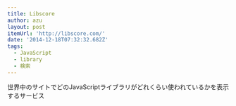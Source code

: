 ```yaml
---
title: Libscore
author: azu
layout: post
itemUrl: 'http://libscore.com/'
date: '2014-12-18T07:32:32.682Z'
tags:
  - JavaScript
  - library
  - 検索
---
```

世界中のサイトでどのJavaScriptライブラリがどれくらい使われているかを表示するサービス
